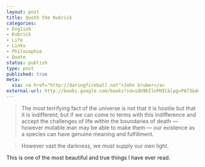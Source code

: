 ```yaml
---
layout: post
title: Quoth the Kubrick
categories:
- English
- Kubrick
- Life
- Links
- Philosophie
- Quote
status: publish
type: post
published: true
meta:
  via: <a href="http://daringfireball.net">John Gruber</a>
external-url: http://books.google.com/books?id=iOU9bIlnPHIC&lpg=PA73&dq=%22if%20life%20is%20so%20purposeless%2C%20do%20you%20feel%20that%20it's%20worth%20living%3F%22&pg=PA73#v=onepage&q=%22if%20life%20is%20so%20purposeless%2C%20do%20you%20feel%20that%20it's%20worth%20living%3F%22&f=false
---
```

> The most terrifying fact of the universe is not that it is hostile but that it is indifferent; but if we can come to terms with this indifference and accept the challenges of life within the boundaries of death — however mutable man may be able to make them — our existence as a species can have genuine  meaning and fulfillment.

>	However vast the darkness, we must supply our own light.

This is one of the most beautiful and true things I have ever read.
